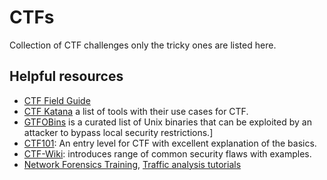 # CTFs
Collection of CTF challenges only the tricky ones are listed here.

## Helpful resources
- [CTF Field Guide](https://trailofbits.github.io/ctf/)
- [CTF Katana](https://github.com/JohnHammond/ctf-katana) a list of tools with their use cases for CTF. 
- [GTFOBins](https://gtfobins.github.io/) is a curated list of Unix binaries that can be exploited by an 
attacker to bypass local security restrictions.]
- [CTF101](https://ctf101.org/): An entry level for CTF with excellent explanation of the basics.
- [CTF-Wiki](https://ctf-wiki.github.io/ctf-wiki/index-en/): introduces range of common security flaws with examples.
- [Network Forensics Training](https://www.netresec.com/?page=PcapFiles), [Traffic analysis tutorials](https://www.malware-traffic-analysis.net) 

